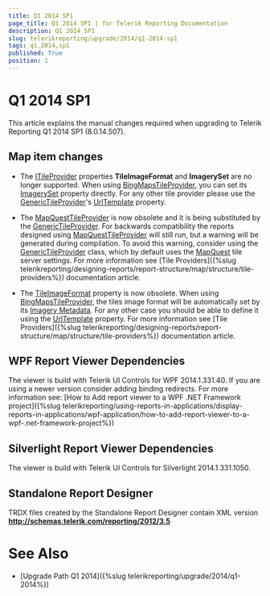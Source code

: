 ```yaml
---
title: Q1 2014 SP1
page_title: Q1 2014 SP1 | for Telerik Reporting Documentation
description: Q1 2014 SP1
slug: telerikreporting/upgrade/2014/q1-2014-sp1
tags: q1,2014,sp1
published: True
position: 1
---
```


# Q1 2014 SP1



This article explains the manual changes required when upgrading to Telerik Reporting Q1 2014 SP1 (8.0.14.507).

## Map item changes

* The [ITileProvider](/reporting/api/Telerik.Reporting.ITileProvider) properties
              __TileImageFormat__ and __ImagerySet__ are no longer supported. When using
              [BingMapsTileProvider](/reporting/api/Telerik.Reporting.BingMapsTileProvider), you can set its
              [ImagerySet](/reporting/api/Telerik.Reporting.BingMapsTileProvider#collapsible-Telerik_Reporting_BingMapsTileProvider_ImagerySet) property directly.
              For any other tile provider please use the
              [GenericTileProvider](/reporting/api/Telerik.Reporting.GenericTileProvider)'s
              [UrlTemplate](/reporting/api/Telerik.Reporting.GenericTileProvider#collapsible-Telerik_Reporting_GenericTileProvider_UrlTemplate) property.
            

* The [MapQuestTileProvider](/reporting/api/Telerik.Reporting.MapQuestTileProvider) is now obsolete and it is being substituted by the [GenericTileProvider](/reporting/api/Telerik.Reporting.GenericTileProvider).
              For backwards compatibility the reports designed using [MapQuestTileProvider](/reporting/api/Telerik.Reporting.MapQuestTileProvider) will still
              run, but a warning will be generated during compilation. To avoid this warning, consider using the
              [GenericTileProvider](/reporting/api/Telerik.Reporting.GenericTileProvider) class,
              which by default uses the
              [MapQuest](http://www.mapquest.com/)
              tile server settings. For more information see [Tile Providers]({%slug telerikreporting/designing-reports/report-structure/map/structure/tile-providers%}) documentation article.
            

* The [TileImageFormat](/reporting/api/Telerik.Reporting.TileProvider#collapsible-Telerik_Reporting_TileProvider_TileImageFormat) property
              is now obsolete. When using
              [BingMapsTileProvider](/reporting/api/Telerik.Reporting.BingMapsTileProvider), the tiles image format will be automatically set by its
              [Imagery Metadata](http://msdn.microsoft.com/en-us/library/ff701712.aspx).
              For any other case you should be able to define it using the
              [UrlTemplate](/reporting/api/Telerik.Reporting.GenericTileProvider#collapsible-Telerik_Reporting_GenericTileProvider_UrlTemplate) property.
              For more information see [Tile Providers]({%slug telerikreporting/designing-reports/report-structure/map/structure/tile-providers%}) documentation article.
            

## WPF Report Viewer Dependencies

The viewer is build with Telerik UI Controls for WPF 2014.1.331.40. If you are using a newer version consider adding binding redirects. For more information see:
          [How to Add report viewer to a WPF .NET Framework project]({%slug telerikreporting/using-reports-in-applications/display-reports-in-applications/wpf-application/how-to-add-report-viewer-to-a-wpf-.net-framework-project%})

## Silverlight Report Viewer Dependencies

The viewer is build with Telerik UI Controls for Silverlight 2014.1.331.1050.
        

## Standalone Report Designer

TRDX files created by the Standalone Report Designer contain XML version __http://schemas.telerik.com/reporting/2012/3.5__

# See Also


 * [Upgrade Path Q1 2014]({%slug telerikreporting/upgrade/2014/q1-2014%})
